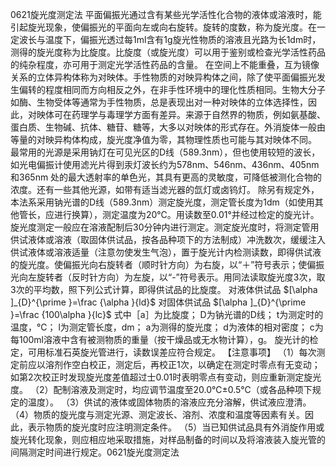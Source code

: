 0621旋光度测定法
平面偏振光通过含有某些光学活性化合物的液体或溶液时，能引起旋光现象，使偏振光的平面向左或向右旋转。旋转的度数，称为旋光度。在一定波长与温度下，偏振光透过每1ml含有1g旋光性物质的溶液且光路为长1dm时，测得的旋光度称为比旋度。比旋度（或旋光度）可以用于鉴别或检查光学活性药品的纯杂程度，亦可用于测定光学活性药品的含量。
在空间上不能重叠，互为镜像关系的立体异构体称为对映体。手性物质的对映异构体之间，除了使平面偏振光发生偏转的程度相同而方向相反之外，在非手性环境中的理化性质相同。生物大分子如酶、生物受体等通常为手性物质，总是表现出对一种对映体的立体选择性，因此，对映体可在药理学与毒理学方面有差异。来源于自然界的物质，例如氨基酸、蛋白质、生物碱、抗体、糖苷、糖等，大多以对映体的形式存在。外消旋体一般由等量的对映异构体构成，旋光度净值为零，其物理性质也可能与其对映体不同。
最常用的光源是采用钠灯在可见光区的D线（589.3nm），但也使用较短的波长，如光电偏振计使用滤光片得到汞灯波长约为578nm、546nm、436nm、405nm和365nm 处的最大透射率的单色光，其具有更高的灵敏度，可降低被测化合物的浓度。还有一些其他光源，如带有适当滤光器的氙灯或卤钨灯。
除另有规定外，本法系采用钠光谱的D线（589.3nm）测定旋光度，测定管长度为1dm（如使用其他管长，应进行换算），测定温度为20℃。用读数至0.01°并经过检定的旋光计。
旋光度测定一般应在溶液配制后30分钟内进行测定。测定旋光度时，将测定管用供试液体或溶液（取固体供试品，按各品种项下的方法制成）冲洗数次，缓缓注入供试液体或溶液适量（注意勿使发生气泡），置于旋光计内检测读数，即得供试液的旋光度。使偏振光向右旋转者（顺时针方向）为右旋，以“＋”符号表示；使偏振光向左旋转者（反时针方向）为左旋，以“-”符号表示。用同法读取旋光度3次，取3次的平均数，照下列公式计算，即得供试品的比旋度。
对液体供试品 $[\alpha ]_{D}^{\prime }=\frac {\alpha }{ld}$
对固体供试品 $[\alpha ]_{D}^{\prime }=\frac {100\alpha }{lc}$
式中［a］为比旋度；
D为钠光谱的D线；
t为测定时的温度，℃；
l为测定管长度，dm；
a为测得的旋光度；
d为液体的相对密度；
c为每100ml溶液中含有被测物质的重量（按干燥品或无水物计算），g。
旋光计的检定，可用标准石英旋光管进行，读数误差应符合规定。
【注意事项】
（1）每次测定前应以溶剂作空白校正，测定后，再校正1次，以确定在测定时零点有无变动；如第2次校正时发现旋光度差值超过士0.01时表明零点有变动，则应重新测定旋光度。
（2）配制溶液及测定时，均应调节温度至20.0℃±0.5℃（或各品种项下规定的温度）。
（3）供试的液体或固体物质的溶液应充分溶解，供试液应澄清。
（4）物质的旋光度与测定光源、测定波长、溶剂、浓度和温度等因素有关。因此，表示物质的旋光度时应注明测定条件。
（5）当已知供试品具有外消旋作用或旋光转化现象，则应相应地采取措施，对样品制备的时间以及将溶液装入旋光管的间隔测定时间进行规定。0621旋光度测定法